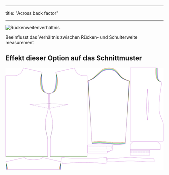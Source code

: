 - - -
title: "Across back factor"
- - -

![Rückenweitenverhältnis](./acrossbackfactor.svg)

Beeinflusst das Verhältnis zwischen Rücken- und Schulterweite measurement

## Effekt dieser Option auf das Schnittmuster

![Dieses Bild zeigt den Effekt dieser Option, indem es mehrere Varianten überlagert, die einen anderen Wert für diese Option haben](simone_acrossbackfactor_sample.svg "Effect of this option on the pattern")
